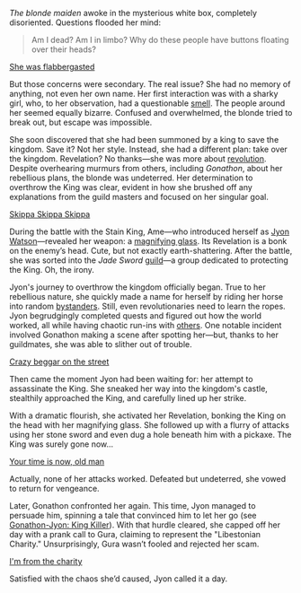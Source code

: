 <!-- title: Jyon Watson -->
<!-- status: Alive -->

_The blonde maiden_ awoke in the mysterious white box, completely disoriented. Questions flooded her mind:

> Am I dead? Am I in limbo? Why do these people have buttons floating over their heads?

[She was flabbergasted](#embed:https://www.youtube.com/live/hUCfCWOj-1w?feature=shared&t=287)

But those concerns were secondary. The real issue? She had no memory of anything, not even her own name. Her first interaction was with a sharky girl, who, to her observation, had a questionable [smell](https://www.youtube.com/live/hUCfCWOj-1w?feature=shared&t=552). The people around her seemed equally bizarre. Confused and overwhelmed, the blonde tried to break out, but escape was impossible.

She soon discovered that she had been summoned by a king to save the kingdom. Save it? Not her style. Instead, she had a different plan: take over the kingdom. Revelation? No thanks—she was more about [revolution](https://www.youtube.com/live/hUCfCWOj-1w?feature=shared&t=2486). Despite overhearing murmurs from others, including _Gonathon_, about her rebellious plans, the blonde was undeterred. Her determination to overthrow the King was clear, evident in how she brushed off any explanations from the guild masters and focused on her singular goal.

[Skippa Skippa Skippa](#embed:https://www.youtube.com/live/hUCfCWOj-1w?t=2609)

During the battle with the Stain King, Ame—who introduced herself as [Jyon Watson](https://www.youtube.com/live/hUCfCWOj-1w?feature=shared&t=2554)—revealed her weapon: a [magnifying glass](https://www.youtube.com/live/hUCfCWOj-1w?feature=shared&t=3055). Its Revelation is a bonk on the enemy’s head. Cute, but not exactly earth-shattering. After the battle, she was sorted into the _Jade Sword_ [guild](https://www.youtube.com/live/hUCfCWOj-1w?feature=shared&t=3328)—a group dedicated to protecting the King. Oh, the irony.

Jyon's journey to overthrow the kingdom officially began. True to her rebellious nature, she quickly made a name for herself by riding her horse into random [bystanders](https://www.youtube.com/live/hUCfCWOj-1w?feature=shared&t=3966). Still, even revolutionaries need to learn the ropes. Jyon begrudgingly completed quests and figured out how the world worked, all while having chaotic run-ins with [others](https://www.youtube.com/live/hUCfCWOj-1w?feature=shared&t=5214). One notable incident involved Gonathon making a scene after spotting her—but, thanks to her guildmates, she was able to slither out of trouble.

[Crazy beggar on the street](#embed:https://www.youtube.com/live/hUCfCWOj-1w?feature=shared&t=5893)

Then came the moment Jyon had been waiting for: her attempt to assassinate the King. She sneaked her way into the kingdom's castle, stealthily approached the King, and carefully lined up her strike.

With a dramatic flourish, she activated her Revelation, bonking the King on the head with her magnifying glass. She followed up with a flurry of attacks using her stone sword and even dug a hole beneath him with a pickaxe. The King was surely gone now...

[Your time is now, old man](#embed:https://www.youtube.com/live/hUCfCWOj-1w?feature=shared&t=6333)

Actually, none of her attacks worked. Defeated but undeterred, she vowed to return for vengeance.

Later, Gonathon confronted her again. This time, Jyon managed to persuade him, spinning a tale that convinced him to let her go (see [Gonathon-Jyon: King Killer](#edge:gigi-ame)). With that hurdle cleared, she capped off her day with a prank call to Gura, claiming to represent the "Libestonian Charity." Unsurprisingly, Gura wasn’t fooled and rejected her scam.

[I'm from the charity](#embed:https://www.youtube.com/live/hUCfCWOj-1w?feature=shared&t=7353)

Satisfied with the chaos she’d caused, Jyon called it a day.
